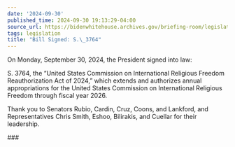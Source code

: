 ```yaml
---
date: '2024-09-30'
published_time: 2024-09-30 19:13:29-04:00
source_url: https://bidenwhitehouse.archives.gov/briefing-room/legislation/2024/09/30/bill-signed-s-3764/
tags: legislation
title: "Bill Signed: S.\_3764"
---
```

 
On Monday, September 30, 2024, the President signed into law:

S. 3764, the “United States Commission on International Religious
Freedom Reauthorization Act of 2024,” which extends and authorizes
annual appropriations for the United States Commission on International
Religious Freedom through fiscal year 2026.

Thank you to Senators Rubio, Cardin, Cruz, Coons, and Lankford, and
Representatives Chris Smith, Eshoo, Bilirakis, and Cuellar for their
leadership.

\###
